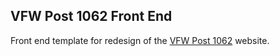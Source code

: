 ## VFW Post 1062 Front End
Front end template for redesign of the [VFW Post 1062](https://vfwpost1062.org) website.